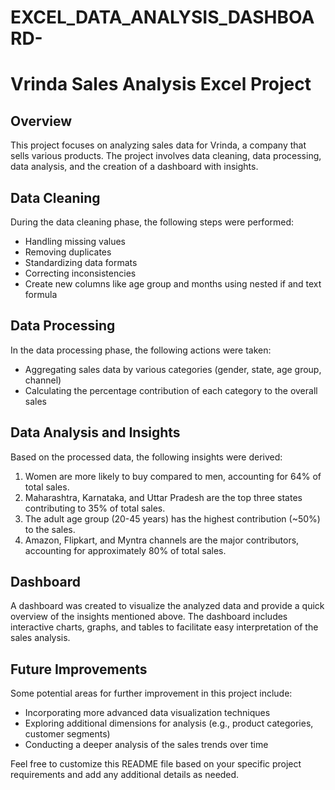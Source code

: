 # EXCEL_DATA_ANALYSIS_DASHBOARD-
# Vrinda Sales Analysis Excel Project

## Overview
This project focuses on analyzing sales data for Vrinda, a company that sells various products. The project involves data cleaning, data processing, data analysis, and the creation of a dashboard with insights.

## Data Cleaning
During the data cleaning phase, the following steps were performed:
- Handling missing values
- Removing duplicates
- Standardizing data formats
- Correcting inconsistencies
- Create new columns like age group and months using nested if and text formula
  
## Data Processing
In the data processing phase, the following actions were taken:
- Aggregating sales data by various categories (gender, state, age group, channel)
- Calculating the percentage contribution of each category to the overall sales

## Data Analysis and Insights
Based on the processed data, the following insights were derived:

1. Women are more likely to buy compared to men, accounting for 64% of total sales.
2. Maharashtra, Karnataka, and Uttar Pradesh are the top three states contributing to 35% of total sales.
3. The adult age group (20-45 years) has the highest contribution (~50%) to the sales.
4. Amazon, Flipkart, and Myntra channels are the major contributors, accounting for approximately 80% of total sales.

## Dashboard
A dashboard was created to visualize the analyzed data and provide a quick overview of the insights mentioned above. The dashboard includes interactive charts, graphs, and tables to facilitate easy interpretation of the sales analysis.

## Future Improvements
Some potential areas for further improvement in this project include:
- Incorporating more advanced data visualization techniques
- Exploring additional dimensions for analysis (e.g., product categories, customer segments)
- Conducting a deeper analysis of the sales trends over time

Feel free to customize this README file based on your specific project requirements and add any additional details as needed.
